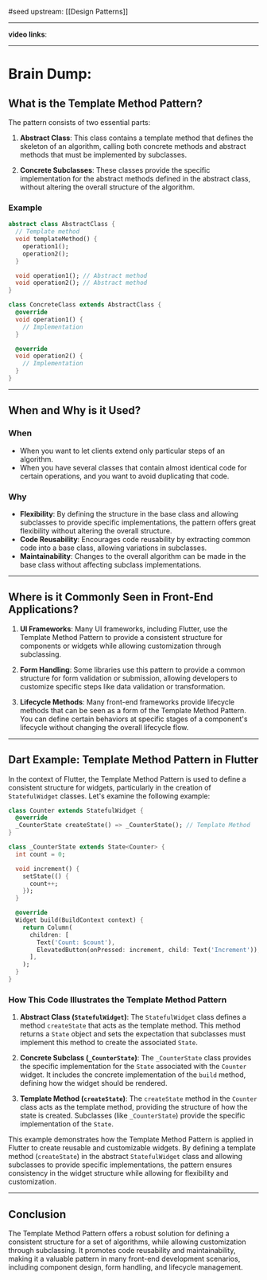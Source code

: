 #seed 
upstream: [[Design Patterns]]

---

**video links**: 

---

# Brain Dump: 

## What is the Template Method Pattern?

The pattern consists of two essential parts:

1. **Abstract Class**: This class contains a template method that defines the skeleton of an algorithm, calling both concrete methods and abstract methods that must be implemented by subclasses.

2. **Concrete Subclasses**: These classes provide the specific implementation for the abstract methods defined in the abstract class, without altering the overall structure of the algorithm.

### Example

```dart
abstract class AbstractClass {
  // Template method
  void templateMethod() {
    operation1();
    operation2();
  }

  void operation1(); // Abstract method
  void operation2(); // Abstract method
}

class ConcreteClass extends AbstractClass {
  @override
  void operation1() {
    // Implementation
  }

  @override
  void operation2() {
    // Implementation
  }
}
```

---

## When and Why is it Used?

### When

- When you want to let clients extend only particular steps of an algorithm.
- When you have several classes that contain almost identical code for certain operations, and you want to avoid duplicating that code.

### Why

- **Flexibility**: By defining the structure in the base class and allowing subclasses to provide specific implementations, the pattern offers great flexibility without altering the overall structure.
- **Code Reusability**: Encourages code reusability by extracting common code into a base class, allowing variations in subclasses.
- **Maintainability**: Changes to the overall algorithm can be made in the base class without affecting subclass implementations.
---

## Where is it Commonly Seen in Front-End Applications?

1. **UI Frameworks**: Many UI frameworks, including Flutter, use the Template Method Pattern to provide a consistent structure for components or widgets while allowing customization through subclassing.

2. **Form Handling**: Some libraries use this pattern to provide a common structure for form validation or submission, allowing developers to customize specific steps like data validation or transformation.

3. **Lifecycle Methods**: Many front-end frameworks provide lifecycle methods that can be seen as a form of the Template Method Pattern. You can define certain behaviors at specific stages of a component's lifecycle without changing the overall lifecycle flow.

---

## Dart Example: Template Method Pattern in Flutter

In the context of Flutter, the Template Method Pattern is used to define a consistent structure for widgets, particularly in the creation of `StatefulWidget` classes. Let's examine the following example:

```dart
class Counter extends StatefulWidget {
  @override
  _CounterState createState() => _CounterState(); // Template Method
}

class _CounterState extends State<Counter> {
  int count = 0;

  void increment() {
    setState(() {
      count++;
    });
  }

  @override
  Widget build(BuildContext context) {
    return Column(
      children: [
        Text('Count: $count'),
        ElevatedButton(onPressed: increment, child: Text('Increment')),
      ],
    );
  }
}
```

### How This Code Illustrates the Template Method Pattern

1. **Abstract Class (`StatefulWidget`)**: The `StatefulWidget` class defines a method `createState` that acts as the template method. This method returns a `State` object and sets the expectation that subclasses must implement this method to create the associated `State`.

2. **Concrete Subclass (`_CounterState`)**: The `_CounterState` class provides the specific implementation for the `State` associated with the `Counter` widget. It includes the concrete implementation of the `build` method, defining how the widget should be rendered.

3. **Template Method (`createState`)**: The `createState` method in the `Counter` class acts as the template method, providing the structure of how the state is created. Subclasses (like `_CounterState`) provide the specific implementation of the `State`.

This example demonstrates how the Template Method Pattern is applied in Flutter to create reusable and customizable widgets. By defining a template method (`createState`) in the abstract `StatefulWidget` class and allowing subclasses to provide specific implementations, the pattern ensures consistency in the widget structure while allowing for flexibility and customization.


---

## Conclusion

The Template Method Pattern offers a robust solution for defining a consistent structure for a set of algorithms, while allowing customization through subclassing. It promotes code reusability and maintainability, making it a valuable pattern in many front-end development scenarios, including component design, form handling, and lifecycle management.




